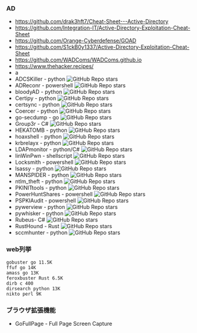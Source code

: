  
### AD
- https://github.com/drak3hft7/Cheat-Sheet---Active-Directory
- https://github.com/Integration-IT/Active-Directory-Exploitation-Cheat-Sheet
- https://github.com/Orange-Cyberdefense/GOAD
- https://github.com/S1ckB0y1337/Active-Directory-Exploitation-Cheat-Sheet
- https://github.com/WADComs/WADComs.github.io
- https://www.thehacker.recipes/
- a
- ADCSKiller - python ![GitHub Repo stars](https://img.shields.io/github/stars/grimlockx/ADCSKiller?style=social)
- ADReconr - powershell ![GitHub Repo stars](https://img.shields.io/github/stars/adrecon/ADRecon?style=social)
- bloodyAD - python ![GitHub Repo stars](https://img.shields.io/github/stars/CravateRouge/bloodyAD?style=social)
- Certipy - python ![GitHub Repo stars](https://img.shields.io/github/stars/ly4k/Certipy?style=social)
- certsync - python ![GitHub Repo stars](https://img.shields.io/github/stars/zblurx/certsync?style=social)
- Coercer - python ![GitHub Repo stars](https://img.shields.io/github/stars/p0dalirius/Coercer?style=social)
- go-secdump - go ![GitHub Repo stars](https://img.shields.io/github/stars/jfjallid/go-secdump?style=social)
- Group3r - C# ![GitHub Repo stars](https://img.shields.io/github/stars/jfjallid/go-secdump?style=social)
- HEKATOMB - python ![GitHub Repo stars](https://img.shields.io/github/stars/ProcessusT/HEKATOMB?style=social)
- hoaxshell - python ![GitHub Repo stars](https://img.shields.io/github/stars/t3l3machus/hoaxshell?style=social)
- krbrelayx - python ![GitHub Repo stars](https://img.shields.io/github/stars/dirkjanm/krbrelayx?style=social)
- LDAPmonitor - python/C# ![GitHub Repo stars](https://img.shields.io/github/stars/p0dalirius/LDAPmonitor?style=social)
- linWinPwn - shellscript ![GitHub Repo stars](https://img.shields.io/github/stars/lefayjey/linWinPwn?style=social)
- Locksmith - powershell ![GitHub Repo stars](https://img.shields.io/github/stars/jakehildreth/Locksmith?style=social)
- lsassy - python ![GitHub Repo stars](https://img.shields.io/github/stars/login-securite/lsassy?style=social)
- MANSPIDER - python ![GitHub Repo stars](https://img.shields.io/github/stars/blacklanternsecurity/MANSPIDER?style=social)
- ntlm_theft - python ![GitHub Repo stars](https://img.shields.io/github/stars/Greenwolf/ntlm_theft?style=social)
- PKINITtools - python ![GitHub Repo stars](https://img.shields.io/github/stars/dirkjanm/PKINITtools?style=social)
- PowerHuntShares - powershell ![GitHub Repo stars](https://img.shields.io/github/stars/NetSPI/PowerHuntShares?style=social)
- PSPKIAudit - powershell ![GitHub Repo stars](https://img.shields.io/github/stars/GhostPack/PSPKIAudit?style=social)
- pywerview - python ![GitHub Repo stars](https://img.shields.io/github/stars/the-useless-one/pywerview?style=social)
- pywhisker - python ![GitHub Repo stars](https://img.shields.io/github/stars/ShutdownRepo/pywhisker?style=social)
- Rubeus- C# ![GitHub Repo stars](https://img.shields.io/github/stars/GhostPack/Rubeus?style=social)
- RustHound - Rust ![GitHub Repo stars](https://img.shields.io/github/stars/NH-RED-TEAM/RustHound?style=social)
- sccmhunter - python ![GitHub Repo stars](https://img.shields.io/github/stars/garrettfoster13/sccmhunter?style=social)


### web列挙
```
gobuster go 11.5K
ffuf go 14K
amass go 13K
feroxbuster Rust 6.5K
dirb c 400
dirsearch python 13K
nikto perl 9K
```

### ブラウザ拡張機能
- GoFullPage - Full Page Screen Capture
